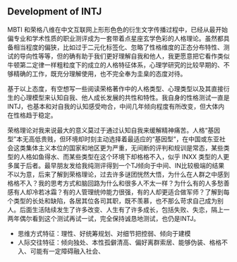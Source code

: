 ## Development of INTJ

MBTI 和荣格八维在中文互联网上形形色色的衍生文字传播过程中，已经从最开始偏专业和学术性质的职业测评成为一套带着点星座玄学色彩的人格理论。虽然都具备相当程度的偏狭，比如过于二元化标签化、忽略了性格维度的正态分布特性、测试的导向性等等，但的确有助于我们更好理解自我和他人，我更愿意把它看作类似牛顿第二定律一样粗粒度下的成立的人格特征体系，心理学研究的比较早期的、不够精确的工作，既充分理解使用，也不完全奉为圭臬的态度对待。

基于以上态度，有空想写一些阅读荣格著作中的人格类型、心理类型以及其直接衍生的心理模型来认知自我、他人成长发展的共性和特性。我自身的性格测试一直是 INTJ，也基本和对自我的认知感受吻合，中间几年倾向程度有所改变，但大体内在性格趋于稳定。

荣格理论对我来说最大的意义莫过于通过认知自我来缓解精神痛苦。人格“基因型”本无高低贵贱，但环境却时刻主动选择着最适应的“基因型”，在中国或东亚社会这类集体主义本位的国家和地区更为严重，无间断的评判和规训是常态，某些类型的人格如鱼得水、而某些类型在这个环境下却格格不入，似乎 INXX 类型的人更多属于后者。最早朋友发给我纯测评得到一个TJ倾向于中间、IN比较极端的结果不以为意，后来了解到荣格理论，过去许多谜团恍然大悟，为什么在人群之中感到格格不入？我的思考方式和脑回路为什么和很多人不太一样？为什么有的人多愁善感有人却冷若冰霜？有的人管理统帅能力很强，有的人却更适合做军师？了解到每个类型的长处和缺陷，各居其位各司其职，既不羡慕，也不那么苛求自己成为别人。后面生活陆续发生了许多改变、人生有了许多成长，包括失败、失恋，隔上一两年偶尔看到这个测试再试一试，完全保持诚恳地测试，也仍是INTJ。

- 思维方式特征：理性、好统筹规划、对细节把控弱、倾向于建模
- 人际交往特征：倾向独处、本性孤僻清高、偏好离群索居、能够伪装、格格不入、可能有一定障碍融入社会、